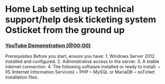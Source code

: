 <h1>Home Lab setting up technical support/help desk ticketing system Osticket from the ground up </h1>


  ### [YouTube Demonstration (@00:00)](https://www.youtube.com/watch?v=HWbCt6swSu8)


Prerequisites
Before you start, ensure you have:
    1. Windows Server 2012 installed and configured.
    2. Administrative access to the server.
    3. A stable internet connection.
    4. The following software installed or ready to install:
        ◦ IIS (Internet Information Services)
        ◦ PHP
        ◦ MySQL or MariaDB
        ◦ osTicket installation files.
